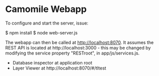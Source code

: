 # Camomile Webapp

To configure and start the server, issue:

$ npm install
$ node web-server.js

The webapp can then be called at [http://localhost:8070](http://localhost:8070).
It assumes the REST API is located at http://localhost:3000 - this may be changed by modifying the service property "RESTroot", in app/js/services.js. 

- Database inspector at application root
- Layer Viewer at http://localhost:8070/#/tltest
